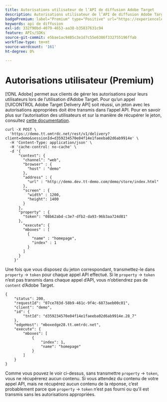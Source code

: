 ```yaml
---
title: Autorisations utilisateur de l’API de diffusion Adobe Target
description: Autorisations utilisateur de l’API de diffusion Adobe Target
badgePremium: label="Premium" type="Positive" url="https://experienceleague.adobe.com/docs/target/using/introduction/intro.html?lang=en#premium newtab=true" tooltip="Découvrez les fonctionnalités incluses dans Target Premium."
keywords: api de diffusion
exl-id: 332f90bd-4079-4653-aa38-b35837631c94
feature: APIs/SDKs
source-git-commit: e5bae1ac9485c3e1d7c55e6386f332755196ffab
workflow-type: tm+mt
source-wordcount: '161'
ht-degree: 0%

---
```


# Autorisations utilisateur (Premium)

[!DNL Adobe] permet aux clients de gérer les autorisations pour leurs utilisateurs lors de l’utilisation d’Adobe Target. Pour qu’un appel [!UICONTROL Adobe Target Delivery API] soit réussi, un jeton avec les autorisations appropriées doit être transmis dans l’appel API. Pour en savoir plus sur l’autorisation des utilisateurs et sur la manière de récupérer le jeton, consultez [cette documentation](https://experienceleague.adobe.com/docs/target/using/administer/manage-users/enterprise/properties-overview.html).

```
curl -X POST \
  'https://demo.tt.omtrdc.net/rest/v1/delivery?client=demo&sessionId=d359234570e04f14e1faeeba02d6ab9914e' \
  -H 'Content-Type: application/json' \
  -H 'cache-control: no-cache' \
  -d '{
      "context": {
        "channel": "web",
        "browser" : {
          "host" : "demo"
        },
        "address" : {
          "url" : "http://demo.dev.tt-demo.com/demo/store/index.html"
        },
        "screen" : {
          "width" : 1200,
          "height": 1400
        }
      },
      "property" : {
        "token": "08b62abd-c3e7-dfb2-da93-96b3aa724d81"
      },
        "execute": {
        "mboxes" : [
          {
            "name" : "homepage",
            "index" : 1
          }
        ]
      }
    }'
```

Une fois que vous disposez du jeton correspondant, transmettez-le dans `property` -> `token` pour chaque appel API effectué. Si le `property` -> `token` n’est pas transmis dans chaque appel d’API, vous n’obtiendrez pas de `content` d’Adobe Target.

```
{
    "status": 200,
    "requestId": "07ce783d-58b9-461c-9f4c-6873aeb00c01",
    "client": "demo",
    "id": {
        "tntId": "d359234570e04f14e1faeeba02d6ab9914e.28_7"
    },
    "edgeHost": "mboxedge28.tt.omtrdc.net",
    "execute": {
        "mboxes": [
            {
                "index": 1,
                "name": "homepage"
            }
        ]
    }
}
```

Comme vous pouvez le voir ci-dessus, sans transmettre `property` -> `token`, vous ne récupérerez aucun contenu. Si vous attendez du contenu de votre appel API, mais ne récupérez aucun contenu de la réponse, c’est probablement parce que `property` -> `token` n’est pas fourni ou qu’il est transmis sans les autorisations appropriées.
